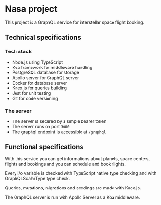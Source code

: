 # Nasa project

This project is a GraphQL service for interstellar space flight booking.

## Technical specifications

### Tech stack

- Node.js using TypeScript
- Koa framework for middleware handling
- PostgreSQL database for storage
- Apollo server for GraphQL server
- Docker for database server
- Knex.js for queries building
- Jest for unit testing
- Git for code versioning

### The server

- The server is secured by a simple bearer token
- The server runs on port `3000`
- The graphql endpoint is accessible at `/graphql`

## Functional specifications

With this service you can get informations about planets, space centers, flights and bookings and you can schedule and book flights.

Every i/o variable is checked with TypeScript native type checking and with GraphQLScalarType type check.

Queries, mutations, migrations and seedings are made with Knex.js.

The GraphQL server is run with Apollo Server as a Koa middleware.


